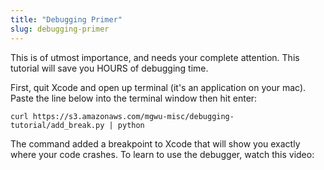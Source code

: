 ```yaml
---
title: "Debugging Primer"
slug: debugging-primer
---     
```


This is of utmost importance, and needs your complete attention. This tutorial will save you HOURS of debugging time.

First, quit Xcode and open up terminal (it's an application on your mac). Paste the line below into the terminal window then hit enter:

```
curl https://s3.amazonaws.com/mgwu-misc/debugging-tutorial/add_break.py | python
```

The command added a breakpoint to Xcode that will show you exactly where your code crashes. To learn to use the debugger, watch this video:

<object type="application/x-shockwave-flash" width="800" height="600" class="youtube-embed" data="https://www.youtube.com/v/S1IiN3BAMu4?hd=1">
    <param name="movie" value="https://www.youtube.com/v/S1IiN3BAMu4?hd=1">
    <param name="wmode" value="transparent">
</object>
